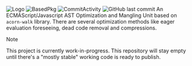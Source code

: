 ![Logo](https://github.com/tabaneproject/optimus/assets/157493292/8006784d-1a19-4152-a566-fa617ee549f9)
![BasedPkg](https://img.shields.io/badge/acorn--walk-121216?style=flat-square&labelColor=121216&logo=npm&logoColor=8c81ae&color=ffffff&label=based%20on) ![CommitActivity](https://img.shields.io/github/commit-activity/w/tabaneproject/optimus?style=flat-square&labelColor=121216&logo=github&logoColor=8c81ae&color=ffffff) ![GitHub last commit](https://img.shields.io/github/last-commit/tabaneproject/optimus?style=flat-square&labelColor=121216&logo=github&logoColor=8c81ae&color=ffffff)
An ECMAScript/Javascript AST Optimization and Mangling Unit based on `acorn-walk` library. There are several optimization methods like eager evaluation foreseeing, dead code removal and compressions.
> [!NOTE]  
> This project is currently work-in-progress. This repository will stay empty until there's a "mostly stable" working code is ready to publish.
